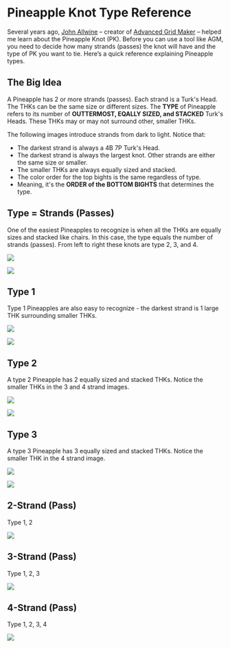 # Pineapple Knot Type Reference

Several years ago, [John Allwine](https://www.facebook.com/freakinsweetknots/) – creator of [Advanced Grid Maker](http://freakinsweetapps.com/knots/knotgrid/advanced.html) – helped me learn about the Pineapple Knot (PK). Before you can use a tool like AGM, you need to decide how many strands (passes) the knot will have and the type of PK you want to tie. Here’s a quick reference explaining Pineapple types. 

## The Big Idea

A Pineapple has 2 or more strands (passes). Each strand is a Turk's Head. The THKs can be the same size or different sizes. The **TYPE** of Pineapple refers to its number of **OUTTERMOST, EQALLY SIZED, and STACKED** Turk's Heads. These THKs may or may not surround other, smaller THKs. 

The following images introduce strands from dark to light. Notice that:

* The darkest strand is always a 4B 7P Turk's Head.
* The darkest strand is always the largest knot. Other strands are either the same size or smaller. 
* The smaller THKs are always equally sized and stacked. 
* The color order for the top bights is the same regardless of type. 
* Meaning, it's the **ORDER of the BOTTOM BIGHTS** that determines the type. 

## Type = Strands (Passes)

One of the easiest Pineapples to recognize is when all the THKs are equally sizes and stacked like chairs. In this case, the type equals the number of strands (passes). From left to right these knots are type 2, 3, and 4.  

![](../assets/pk-types/pk_type-strands_alt.png)

![](../assets/pk-types/pk_type-strands.png)

## Type 1

Type 1 Pineapples are also easy to recognize - the darkest strand is 1 large THK surrounding smaller THKs. 

![](../assets/pk-types/pk_type-1_alt.png)

![](../assets/pk-types/pk_type-1.png)

## Type 2

A type 2 Pineapple has 2 equally sized and stacked THKs. Notice the smaller THKs in the 3 and 4 strand images. 

![](../assets/pk-types/pk_type-2_alt.png)

![](../assets/pk-types/pk_type-2.png)

## Type 3

A type 3 Pineapple has 3 equally sized and stacked THKs. Notice the smaller THK in the 4 strand image. 

![](../assets/pk-types/pk_type-3_alt.png)

![](../assets/pk-types/pk_type-3.png)

## 2-Strand (Pass)

Type 1, 2

![](../assets/pk-types/pk_2-strands.png)

## 3-Strand (Pass)

Type 1, 2, 3

![](../assets/pk-types/pk_3-strands.png)

## 4-Strand (Pass)

Type 1, 2, 3, 4

![](../assets/pk-types/pk_4-strands.png)

